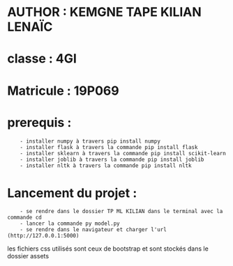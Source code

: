 # AUTHOR : KEMGNE TAPE KILIAN LENAÏC
# classe : 4GI
# Matricule : 19P069

# prerequis : 
        - installer numpy à travers pip install numpy
        - installer flask à travers la commande pip install flask
        - installer sklearn à travers la commande pip install scikit-learn
        - installer joblib à travers la commande pip install joblib
        - installer nltk à travers la commande pip install nltk


# Lancement du projet :
        - se rendre dans le dossier TP ML KILIAN dans le terminal avec la commande cd
        - lancer la commande py model.py
        - se rendre dans le navigateur et charger l'url (http://127.0.0.1:5000)

les fichiers css utilisés sont ceux de bootstrap et sont stockés dans le dossier assets 